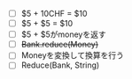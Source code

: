 - [ ] $5 + 10CHF = $10
- [ ] $5 + $5 = $10
- [ ] $5 + $5がmoneyを返す
- [ ] ~~Bank.reduce(Money)~~
- [ ] Moneyを変換して換算を行う
- [ ] Reduce(Bank, String)